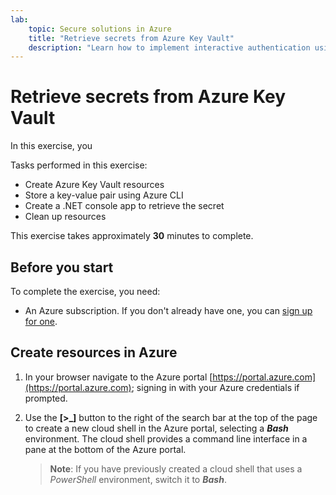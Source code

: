 ```yaml
---
lab:
    topic: Secure solutions in Azure
    title: "Retrieve secrets from Azure Key Vault"
    description: "Learn how to implement interactive authentication using the MSAL.NET SDK and acquire a token."
---
```


# Retrieve secrets from Azure Key Vault

In this exercise, you  

Tasks performed in this exercise:

* Create Azure Key Vault resources
* Store a key-value pair using Azure CLI
* Create a .NET console app to retrieve the secret
* Clean up resources

This exercise takes approximately **30** minutes to complete.

## Before you start

To complete the exercise, you need:

* An Azure subscription. If you don't already have one, you can [sign up for one](https://azure.microsoft.com/).

## Create resources in Azure

1. In your browser navigate to the Azure portal [https://portal.azure.com](https://portal.azure.com); signing in with your Azure credentials if prompted.

1. Use the **[\>_]** button to the right of the search bar at the top of the page to create a new cloud shell in the Azure portal, selecting a ***Bash*** environment. The cloud shell provides a command line interface in a pane at the bottom of the Azure portal.

    > **Note**: If you have previously created a cloud shell that uses a *PowerShell* environment, switch it to ***Bash***.